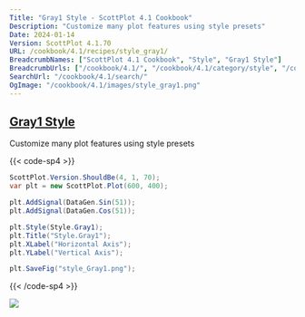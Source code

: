 ```yaml
---
Title: "Gray1 Style - ScottPlot 4.1 Cookbook"
Description: "Customize many plot features using style presets"
Date: 2024-01-14
Version: ScottPlot 4.1.70
URL: /cookbook/4.1/recipes/style_gray1/
BreadcrumbNames: ["ScottPlot 4.1 Cookbook", "Style", "Gray1 Style"]
BreadcrumbUrls: ["/cookbook/4.1/", "/cookbook/4.1/category/style", "/cookbook/4.1/recipes/style_gray1/"]
SearchUrl: "/cookbook/4.1/search/"
OgImage: "/cookbook/4.1/images/style_gray1.png"
---
```


<h2><a id='gray1-style' href='/cookbook/4.1/recipes/style_gray1/'>Gray1 Style</a></h2>

Customize many plot features using style presets

{{< code-sp4 >}}

```cs
ScottPlot.Version.ShouldBe(4, 1, 70);
var plt = new ScottPlot.Plot(600, 400);

plt.AddSignal(DataGen.Sin(51));
plt.AddSignal(DataGen.Cos(51));

plt.Style(Style.Gray1);
plt.Title("Style.Gray1");
plt.XLabel("Horizontal Axis");
plt.YLabel("Vertical Axis");

plt.SaveFig("style_Gray1.png");
```

{{< /code-sp4 >}}

<img src='../../images/style_gray1.png' class='d-block mx-auto my-5' />


